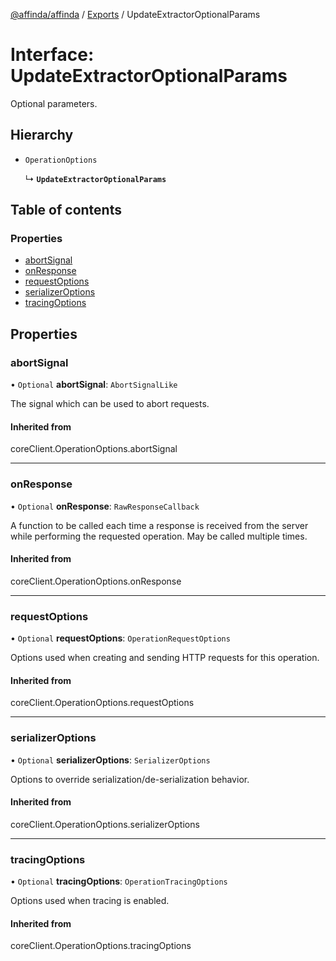 [@affinda/affinda](../README.md) / [Exports](../modules.md) / UpdateExtractorOptionalParams

# Interface: UpdateExtractorOptionalParams

Optional parameters.

## Hierarchy

- `OperationOptions`

  ↳ **`UpdateExtractorOptionalParams`**

## Table of contents

### Properties

- [abortSignal](UpdateExtractorOptionalParams.md#abortsignal)
- [onResponse](UpdateExtractorOptionalParams.md#onresponse)
- [requestOptions](UpdateExtractorOptionalParams.md#requestoptions)
- [serializerOptions](UpdateExtractorOptionalParams.md#serializeroptions)
- [tracingOptions](UpdateExtractorOptionalParams.md#tracingoptions)

## Properties

### abortSignal

• `Optional` **abortSignal**: `AbortSignalLike`

The signal which can be used to abort requests.

#### Inherited from

coreClient.OperationOptions.abortSignal

___

### onResponse

• `Optional` **onResponse**: `RawResponseCallback`

A function to be called each time a response is received from the server
while performing the requested operation.
May be called multiple times.

#### Inherited from

coreClient.OperationOptions.onResponse

___

### requestOptions

• `Optional` **requestOptions**: `OperationRequestOptions`

Options used when creating and sending HTTP requests for this operation.

#### Inherited from

coreClient.OperationOptions.requestOptions

___

### serializerOptions

• `Optional` **serializerOptions**: `SerializerOptions`

Options to override serialization/de-serialization behavior.

#### Inherited from

coreClient.OperationOptions.serializerOptions

___

### tracingOptions

• `Optional` **tracingOptions**: `OperationTracingOptions`

Options used when tracing is enabled.

#### Inherited from

coreClient.OperationOptions.tracingOptions
